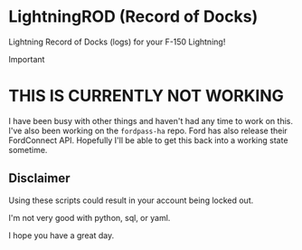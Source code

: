 # LightningROD (Record of Docks)
Lightning Record of Docks (logs) for your F-150 Lightning!

> [!IMPORTANT]
> # THIS IS CURRENTLY NOT WORKING
> I have been busy with other things and haven't had any time to work on this.
> I've also been working on the `fordpass-ha` repo.
> Ford has also release their FordConnect API.
> Hopefully I'll be able to get this back into a working state sometime.
> 


<!-- ## Currently Working On
 - New Grafana dashboard since the move to InfluxDB
 - HomeAssistant automations
 - I am also working on the `fordpass-ha` integration to implement charging sensors, and charging actions (Stop Charging, Start Charging, etc).

## Info
TO be clear. This is nothing special or new. It is how I store, and view, my charge logs.
I am hoping to make it an easy setup for new users and work with others to expand this.

This is my first public repo. I am not a developer. 
This was created in my spare time because I wasn't happy with FordPass Charge Logs. 

I am using it for my F-150 Lightning, but it *should* work with other Ford EV's like the Mustang Mach-E.

I did my best to make this as new user friendly as I know, and have the ability to.

I am happy to collab with others to expand this!

<a href="https://www.buymeacoffee.com/SquidBytes" target="_blank"><img src="https://cdn.buymeacoffee.com/buttons/default-orange.png" alt="Buy Me A Coffee" height="41" width="174"></a>

## Account Warning / Information
- It is known that Ford *may* lock out the account associated with a user using the API for "Unauthorized API/Third Party Access"
- It is recommended to use a secondary account for any API Queries
- Users have also reported being locked out for emails containing "+" in their email. Info [Here](https://github.com/itchannel/fordpass-ha#account-warning-sep-2023)

## Credit 
- https://github.com/itchannel - API Authentication code, Home Assistant Integration.
- TeslaMate - Inspiration

## Requirements
My setup is as following:
- Home Media Server running Unraid
	- InfluxDB v2.7.3 docker
	- Grafana docker
	- HomeAssistan OS VM
		- HACS integration in HomeAssistant
		- `fordpass-ha` integration by [itchannel](https://github.com/itchannel )

## Goals
- Easy all in one self hosted install
- Easy log and display from HomeAssistant sensors (InfluxDB, Postgresql, etc)
- ProPower Onboard Logs
- "DrivingScore" Logs
- OBD2 Logging Integration (example: Torque for Hass)

## Getting Started

Please check [Currently Working On](https://github.com/SquidBytes/LightningROD#currently-working-on) before installing anything

- Install `InfluxDB v2.7.3` (I used a docker on Unraid)
- Install `Grafana` (I used a docker on Unraid)

Input your details into config.py
```python
# config.py
# Ford Pass Username
fordpass_username = "your_username"
# Ford Pass Password
fordpass_password = "your_password"
fordpass_region = "North America & Canada"
        # "UK&Europe"
        # "Australia"
        # "North America & Canada"
# Vehicle VIN to log
fordpass_vin = 'your_vin'

# InfluxDB info
influx_token = "your_API_token"
influx_org = "org"
influx_url = "API Token"
influx_bucket="lightningrod"

# Cost per kWh
homeCostkWh = 0.104550
workCostkWh = 0.00
otherCostkWh = 0.40

## Can be expanded on, examples
# eaCostkWh = 0.0
# chargepointCostkWh = 0.0
```

## Install

Place:
```python
config.py
auth.py
influx.py
lightningROD.py
```
Into the a directory of your choosing:

## Running
From a terminal, in your directory, run

```python
python3 lightningROD.py
```
a `charge_logs.json` file will be created with your logs, they will also be added to InfluxDB
## Optional Automation

Work in progress

## Grafana
Work in progress since move to InfluxDB

## Screenshot
LightningROD Dashboard
![Alt text](/assets/LightningROD.png?raw=true "LightningROD Dashboard") -->


## Disclaimer

Using these scripts could result in your account being locked out.

I'm not very good with python, sql, or yaml.

I hope you have a great day.

